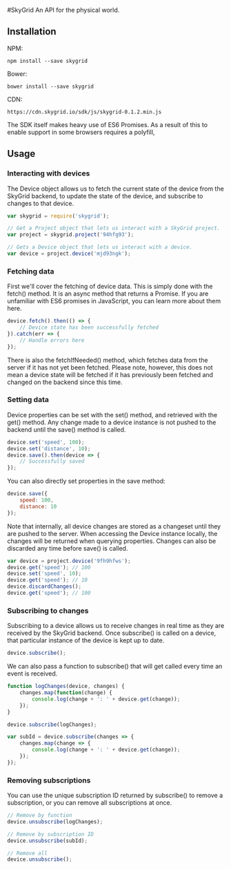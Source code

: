 #SkyGrid
An API for the physical world.

## Installation

NPM:
```
npm install --save skygrid
```

Bower:
```
bower install --save skygrid
```

CDN:
```
https://cdn.skygrid.io/sdk/js/skygrid-0.1.2.min.js
```

The SDK itself makes heavy use of ES6 Promises.  As a result of this to enable support in some browsers requires a polyfill,

## Usage

### Interacting with devices

The Device object allows us to fetch the current state of the device from the SkyGrid backend, to update the state of the device, and subscribe to changes to that device.

```javascript
var skygrid = require('skygrid');

// Get a Project object that lets us interact with a SkyGrid project.
var project = skygrid.project('94hfg93');

// Gets a Device object that lets us interact with a device.
var device = project.device('mjd93ngk');
```

### Fetching data

First we'll cover the fetching of device data.  This is simply done with the fetch() method.  It is an async method that returns a Promise.  If you are unfamiliar with ES6 promises in JavaScript, you can learn more about them here.
```javascript
device.fetch().then(() => {
	// Device state has been successfully fetched
}).catch(err => {
	// Handle errors here
});
```
There is also the fetchIfNeeded() method, which fetches data from the server if it has not yet been fetched.  Please note, however, this does not mean a device state will be fetched if it has previously been fetched and changed on the backend since this time.

### Setting data

Device properties can be set with the set() method, and retrieved with the get() method.  Any change made to a device instance is not pushed to the backend until the save() method is called.  

```javascript
device.set('speed', 100);
device.set('distance', 10);
device.save().then(device => {
	// Successfully saved
});
```
You can also directly set properties in the save method:
```javascript
device.save({
	speed: 100,
	distance: 10
});
```

Note that internally, all device changes are stored as a changeset until they are pushed to the server.  When accessing the Device instance locally, the changes will be returned when querying properties.  Changes can also be discarded any time before save() is called.
```javascript
var device = project.device('9fh9hfws');
device.get('speed'); // 100
device.set('speed', 10);
device.get('speed'); // 10
device.discardChanges();
device.get('speed'); // 100
```
### Subscribing to changes

Subscribing to a device allows us to receive changes in real time as they are received by the SkyGrid backend.  Once subscribe() is called on a device, that particular instance of the device is kept up to date.
```javascript
device.subscribe();
```

We can also pass a function to subscribe() that will get called every time an event is received.
```javascript
function logChanges(device, changes) {
	changes.map(function(change) {
		console.log(change + ': ' + device.get(change));
	});
}

device.subscribe(logChanges);
```
```javascript
var subId = device.subscribe(changes => {
	changes.map(change => {
		console.log(change + ': ' + device.get(change));
	});
});
```

### Removing subscriptions

You can use the unique subscription ID returned by subscribe() to remove a subscription, or you can remove all subscriptions at once.

```javascript
// Remove by function
device.unsubscribe(logChanges);

// Remove by subscription ID
device.unsubscribe(subId);

// Remove all
device.unsubscribe();
```
